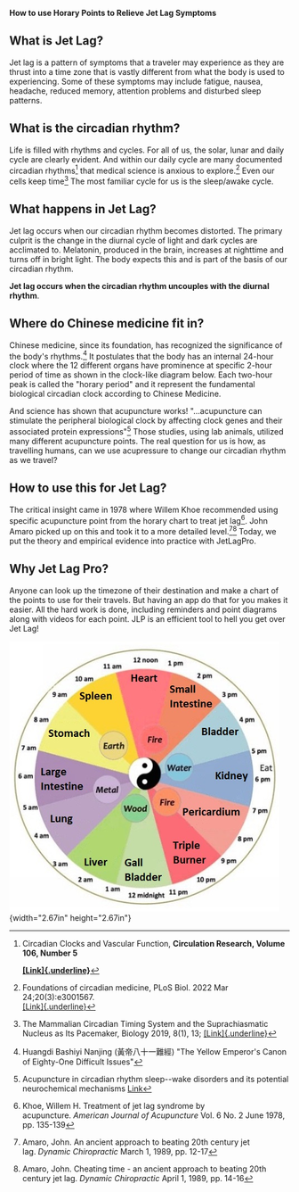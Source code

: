 **How to use Horary Points to Relieve Jet Lag Symptoms**

## What is Jet Lag?

Jet lag is a pattern of symptoms that a traveler may experience as they
are thrust into a time zone that is vastly different from what the body
is used to experiencing. Some of these symptoms may include fatigue,
nausea, headache, reduced memory, attention problems and disturbed sleep
patterns.

## What is the circadian rhythm?

Life is filled with rhythms and cycles. For all of us, the solar, lunar
and daily cycle are clearly evident. And within our daily cycle are many
documented circadian rhythms[^1] that medical science is anxious to
explore.[^2] Even our cells keep time[^3] The most familiar cycle for us
is the sleep/awake cycle.

## What happens in Jet Lag?

Jet lag occurs when our circadian rhythm becomes distorted. The primary
culprit is the change in the diurnal cycle of light and dark cycles are
acclimated to. Melatonin, produced in the brain, increases at nighttime
and turns off in bright light. The body expects this and is part of the
basis of our circadian rhythm.

**Jet lag occurs when the circadian rhythm uncouples with the diurnal
rhythm**.

## Where do Chinese medicine fit in?

Chinese medicine, since its foundation, has recognized the significance
of the body\'s rhythms.[^4] It postulates that the body has an internal
24-hour clock where the 12 different organs have prominence at specific
2-hour period of time as shown in the clock-like diagram below. Each
two-hour peak is called the \"horary period\" and it represent the
fundamental biological circadian clock according to Chinese Medicine.

And science has shown that acupuncture works! "...acupuncture can
stimulate the peripheral biological clock by affecting clock genes and
their associated protein expressions"[^5] Those studies, using lab
animals, utilized many different acupuncture points. The real question
for us is how, as travelling humans, can we use acupressure to change
our circadian rhythm as we travel?

## How to use this for Jet Lag?

The critical insight came in 1978 where Willem Khoe recommended using
specific acupuncture point from the horary chart to treat jet lag[^6].
John Amaro picked up on this and took it to a more detailed
level.[^7][^8] Today, we put the theory and empirical evidence into
practice with JetLagPro.

## Why Jet Lag Pro?

Anyone can look up the timezone of their destination and make a chart of
the points to use for their travels. But having an app do that for you
makes it easier. All the hard work is done, including reminders and
point diagrams along with videos for each point. JLP is an efficient
tool to hell you get over Jet Lag!

![](./image1.jpg){width="2.67in" height="2.67in"}

[^1]: Circadian Clocks and Vascular Function, **Circulation Research,
    Volume 106, Number 5**

    [**[Link]{.underline}**](https://doi.org/10.1161/CIRCRESAHA.109.211706)

[^2]: Foundations of circadian medicine, PLoS Biol. 2022 Mar
    24;20(3):e3001567.\
    [[Link]{.underline}](https://journals.plos.org/plosbiology/article?id=10.1371/journal.pbio.3001567)

[^3]: The Mammalian Circadian Timing System and the Suprachiasmatic
    Nucleus as Its Pacemaker, Biology 2019, 8(1), 13;
    [[Link]{.underline}](https://pmc.ncbi.nlm.nih.gov/articles/PMC6466121/)

[^4]: Huangdi Bashiyi Nanjing (黃帝八十一難經) "The Yellow Emperor\'s
    Canon of Eighty-One Difficult Issues"

[^5]: Acupuncture in circadian rhythm sleep--wake disorders and its
    potential neurochemical mechanisms
    [Link](https://www.frontiersin.org/journals/neuroscience/articles/10.3389/fnins.2024.1346635/full)

[^6]: Khoe, Willem H. Treatment of jet lag syndrome by
    acupuncture. *American Journal of Acupuncture* Vol. 6 No. 2 June
    1978, pp. 135-139

[^7]: Amaro, John. An ancient approach to beating 20th century jet
    lag. *Dynamic Chiropractic* March 1, 1989, pp. 12-17

[^8]: Amaro, John. Cheating time - an ancient approach to beating 20th
    century jet lag. *Dynamic Chiropractic* April 1, 1989, pp. 14-16
